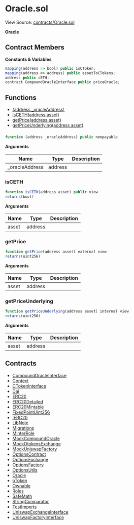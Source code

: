 # Oracle.sol

View Source: [contracts/Oracle.sol](../contracts/Oracle.sol)

**Oracle**

## Contract Members
**Constants & Variables**

```js
mapping(address => bool) public isCToken;
mapping(address => address) public assetToCTokens;
address public cETH;
contract CompoundOracleInterface public priceOracle;

```

## Functions

- [(address _oracleAddress)](#)
- [isCETH(address asset)](#isceth)
- [getPrice(address asset)](#getprice)
- [getPriceUnderlying(address asset)](#getpriceunderlying)

### 

```js
function (address _oracleAddress) public nonpayable
```

**Arguments**

| Name        | Type           | Description  |
| ------------- |------------- | -----|
| _oracleAddress | address |  | 

### isCETH

```js
function isCETH(address asset) public view
returns(bool)
```

**Arguments**

| Name        | Type           | Description  |
| ------------- |------------- | -----|
| asset | address |  | 

### getPrice

```js
function getPrice(address asset) external view
returns(uint256)
```

**Arguments**

| Name        | Type           | Description  |
| ------------- |------------- | -----|
| asset | address |  | 

### getPriceUnderlying

```js
function getPriceUnderlying(address asset) internal view
returns(uint256)
```

**Arguments**

| Name        | Type           | Description  |
| ------------- |------------- | -----|
| asset | address |  | 

## Contracts

* [CompoundOracleInterface](CompoundOracleInterface.md)
* [Context](Context.md)
* [CTokenInterface](CTokenInterface.md)
* [Dai](Dai.md)
* [ERC20](ERC20.md)
* [ERC20Detailed](ERC20Detailed.md)
* [ERC20Mintable](ERC20Mintable.md)
* [FixedPointUint256](FixedPointUint256.md)
* [IERC20](IERC20.md)
* [LibNote](LibNote.md)
* [Migrations](Migrations.md)
* [MinterRole](MinterRole.md)
* [MockCompoundOracle](MockCompoundOracle.md)
* [MockOtokensExchange](MockOtokensExchange.md)
* [MockUniswapFactory](MockUniswapFactory.md)
* [OptionsContract](OptionsContract.md)
* [OptionsExchange](OptionsExchange.md)
* [OptionsFactory](OptionsFactory.md)
* [OptionsUtils](OptionsUtils.md)
* [Oracle](Oracle.md)
* [oToken](oToken.md)
* [Ownable](Ownable.md)
* [Roles](Roles.md)
* [SafeMath](SafeMath.md)
* [StringComparator](StringComparator.md)
* [TestImports](TestImports.md)
* [UniswapExchangeInterface](UniswapExchangeInterface.md)
* [UniswapFactoryInterface](UniswapFactoryInterface.md)
